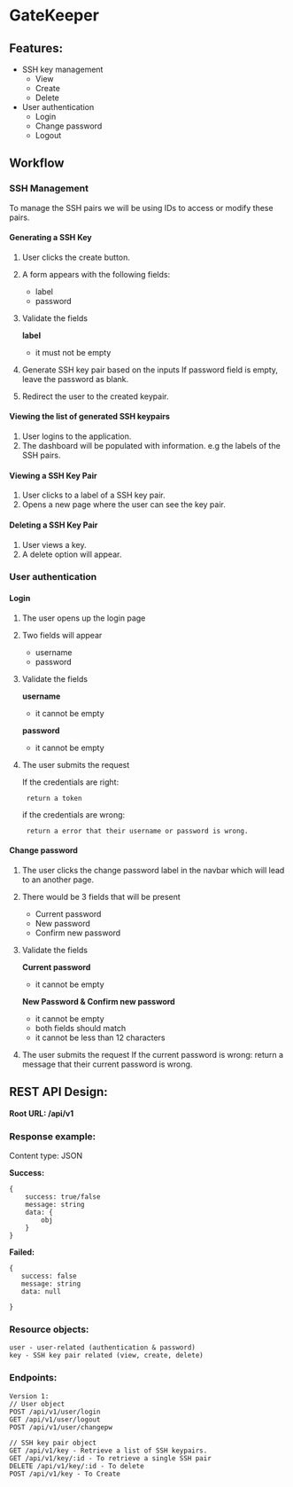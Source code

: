 # GateKeeper


## Features:
- SSH key management
    - View
    - Create
    - Delete
- User authentication
    - Login
    - Change password
    - Logout

## Workflow
### SSH Management
To manage the SSH pairs we will be using IDs to access or modify these pairs.
#### Generating a SSH Key
1. User clicks the create button.
2. A form appears with the following fields:
    - label
    - password
3. Validate the fields

    **label**
    - it must not be empty

4. Generate SSH key pair based on the inputs
    If password field is empty, leave the password as blank.

5. Redirect the user to the created keypair.

#### Viewing the list of generated SSH keypairs
1. User logins to the application.
2. The dashboard will be populated with information. e.g the labels of the SSH pairs.

#### Viewing a SSH Key Pair
1. User clicks to a label of a SSH key pair.
2. Opens a new page where the user can see the key pair.

#### Deleting a SSH Key Pair
1. User views a key.
2. A delete option will appear.

### User authentication
#### Login
1. The user opens up the login page
2. Two fields will appear
    - username
    - password
3. Validate the fields

    **username**
    - it cannot be empty

    **password**
    - it cannot be empty

4. The user submits the request

    If the credentials are right:

        return a token

    if the credentials are wrong:

        return a error that their username or password is wrong.



#### Change password
1. The user clicks the change password label in the navbar which will lead to an another page.
2. There would be 3 fields that will be present
    - Current password
    - New password
    - Confirm new password
3. Validate the fields

    **Current password**
    - it cannot be empty

    **New Password & Confirm new password**
    - it cannot be empty
    - both fields should match
    - it cannot be less than 12 characters

4. The user submits the request
    If the current password is wrong:
        return a message that their current password is wrong.


## REST API Design:

**Root URL: /api/v1**

### Response example:

Content type: JSON

**Success:**
```
{
    success: true/false
    message: string
    data: {
        obj
    }
}
```

**Failed:**
```
{
   success: false
   message: string
   data: null

}
```

### Resource objects:

```
user - user-related (authentication & password)
key - SSH key pair related (view, create, delete)
```
### Endpoints:

```
Version 1:
// User object
POST /api/v1/user/login
GET /api/v1/user/logout
POST /api/v1/user/changepw

// SSH key pair object
GET /api/v1/key - Retrieve a list of SSH keypairs.
GET /api/v1/key/:id - To retrieve a single SSH pair
DELETE /api/v1/key/:id - To delete
POST /api/v1/key - To Create
```
